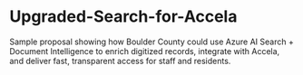 # Upgraded-Search-for-Accela
Sample proposal showing how Boulder County could use Azure AI Search + Document Intelligence to enrich digitized records, integrate with Accela, and deliver fast, transparent access for staff and residents.
